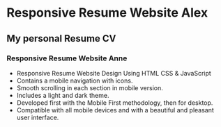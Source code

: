 # Responsive Resume Website Alex
## My personal Resume CV
### Responsive Resume Website Anne

- Responsive Resume Website Design Using HTML CSS & JavaScript
- Contains a mobile navigation with icons.
- Smooth scrolling in each section in mobile version.
- Includes a light and dark theme.
- Developed first with the Mobile First methodology, then for desktop.
- Compatible with all mobile devices and with a beautiful and pleasant user interface.

